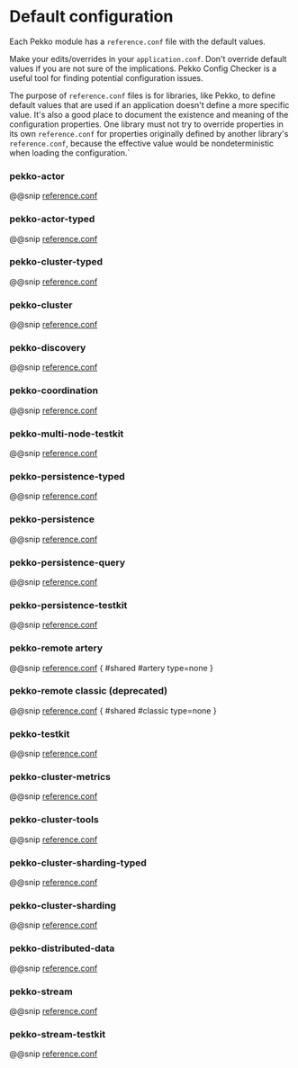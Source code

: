 # Default configuration

Each Pekko module has a `reference.conf` file with the default values.

Make your edits/overrides in your `application.conf`. Don't override default values if
you are not sure of the implications. Pekko Config Checker is a useful tool for finding potential configuration issues.

The purpose of `reference.conf` files is for libraries, like Pekko, to define default values that are used if
an application doesn't define a more specific value. It's also a good place to document the existence and
meaning of the configuration properties. One library must not try to override properties in its own `reference.conf`
for properties originally defined by another library's `reference.conf`, because the effective value would be
nondeterministic when loading the configuration.`

<a id="config-pekko-actor"></a>
### pekko-actor

@@snip [reference.conf](/actor/src/main/resources/reference.conf)

<a id="config-pekko-actor-typed"></a>
### pekko-actor-typed

@@snip [reference.conf](/actor-typed/src/main/resources/reference.conf)

<a id="config-pekko-cluster-typed"></a>
### pekko-cluster-typed

@@snip [reference.conf](/cluster-typed/src/main/resources/reference.conf)

<a id="config-pekko-cluster"></a>
### pekko-cluster

@@snip [reference.conf](/cluster/src/main/resources/reference.conf)

<a id="config-pekko-discovery"></a>
### pekko-discovery

@@snip [reference.conf](/discovery/src/main/resources/reference.conf)

<a id="config-pekko-coordination"></a>
### pekko-coordination

@@snip [reference.conf](/coordination/src/main/resources/reference.conf)

<a id="config-pekko-multi-node-testkit"></a>
### pekko-multi-node-testkit

@@snip [reference.conf](/multi-node-testkit/src/main/resources/reference.conf)

<a id="config-pekko-persistence-typed"></a>
### pekko-persistence-typed

@@snip [reference.conf](/persistence-typed/src/main/resources/reference.conf)

<a id="config-pekko-persistence"></a>
### pekko-persistence

@@snip [reference.conf](/persistence/src/main/resources/reference.conf)

<a id="config-pekko-persistence-query"></a>
### pekko-persistence-query

@@snip [reference.conf](/persistence-query/src/main/resources/reference.conf)

<a id="config-pekko-persistence-testkit"></a>
### pekko-persistence-testkit

@@snip [reference.conf](/persistence-testkit/src/main/resources/reference.conf)

<a id="config-pekko-remote-artery"></a>
### pekko-remote artery

@@snip [reference.conf](/remote/src/main/resources/reference.conf) { #shared #artery type=none }

<a id="config-pekko-remote"></a>
### pekko-remote classic (deprecated)

@@snip [reference.conf](/remote/src/main/resources/reference.conf) { #shared #classic type=none }

<a id="config-pekko-testkit"></a>
### pekko-testkit

@@snip [reference.conf](/testkit/src/main/resources/reference.conf)

<a id="config-cluster-metrics"></a>
### pekko-cluster-metrics

@@snip [reference.conf](/cluster-metrics/src/main/resources/reference.conf)

<a id="config-cluster-tools"></a>
### pekko-cluster-tools

@@snip [reference.conf](/cluster-tools/src/main/resources/reference.conf)

<a id="config-cluster-sharding-typed"></a>
### pekko-cluster-sharding-typed

@@snip [reference.conf](/cluster-sharding-typed/src/main/resources/reference.conf)

<a id="config-cluster-sharding"></a>
### pekko-cluster-sharding

@@snip [reference.conf](/cluster-sharding/src/main/resources/reference.conf)

<a id="config-distributed-data"></a>
### pekko-distributed-data

@@snip [reference.conf](/distributed-data/src/main/resources/reference.conf)

<a id="config-pekko-stream"></a>
### pekko-stream

@@snip [reference.conf](/stream/src/main/resources/reference.conf)

<a id="config-pekko-stream-testkit"></a>
### pekko-stream-testkit

@@snip [reference.conf](/stream-testkit/src/main/resources/reference.conf)


